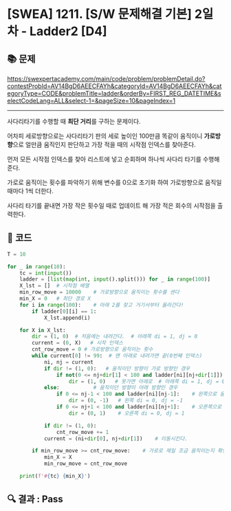 # [SWEA] 1211. [S/W 문제해결 기본] 2일차 - Ladder2 [D4]

## 📚 문제

https://swexpertacademy.com/main/code/problem/problemDetail.do?contestProbId=AV14BgD6AEECFAYh&categoryId=AV14BgD6AEECFAYh&categoryType=CODE&problemTitle=ladder&orderBy=FIRST_REG_DATETIME&selectCodeLang=ALL&select-1=&pageSize=10&pageIndex=1

---

사다리타기를 수행할 때 **최단 거리**를 구하는 문제이다.

어차피 세로방향으로는 사다리타기 판의 세로 높이인 100만큼 똑같이 움직이니 **가로방향**으로 얼만큼 움직인지 판단하고 가장 적을 때의 시작점 인덱스를 찾아준다.

먼저 모든 시작점 인덱스를 찾아 리스트에 넣고 순회하며 하나씩 사다리 타기를 수행해준다.

가로로 움직이는 횟수를 파악하기 위해 변수를 0으로 초기화 하여 가로방향으로 움직일 때마다 1씩 더한다.

사다리 타기를 끝내면 가장 작은 횟수일 때로 업데이트 해 가장 적은 회수의 시작점을 출력한다.

## 📒 코드

```python
T = 10

for _ in range(10):
    tc = int(input())
    ladder = [list(map(int, input().split())) for _ in range(100)]
    X_lst = []  # 시작점 배열
    min_row_move = 10000    # 가로방향으로 움직이는 횟수를 센다
    min_X = 0   # 최단 경로 X
    for i in range(100):    # 아래 2를 찾고 거기서부터 올라간다!
        if ladder[0][i] == 1:
            X_lst.append(i)

    for X in X_lst:
        dir = (1, 0)  # 처음에는 내려간다.  # 아래쪽 di = 1, dj = 0
        current = (0, X)   # 시작 인덱스
        cnt_row_move = 0 # 가로방향으로 움직이는 횟수
        while current[0] != 99:  # 맨 아래로 내려가면 끝(0번째 인덱스)
            ni, nj = current
            if dir != (1, 0):   # 움직이던 방향이 가로 방향인 경우
                if not(0 <= nj+dir[1] < 100 and ladder[ni][nj+dir[1]]): # 가던 방향으로 움직일 수 있는지 판단
                    dir = (1, 0)   # 못가면 아래로  # 아래쪽 di = 1, dj = 0
            else:           # 움직이던 방향이 아래 방향인 경우
                if 0 <= nj-1 < 100 and ladder[ni][nj-1]:    # 왼쪽으로 움직일 수 있는지 판단
                    dir = (0, -1)   # 왼쪽 di = 0, dj = -1
                if 0 <= nj+1 < 100 and ladder[ni][nj+1]:    # 오른쪽으로 움직일 수 있는지 판단
                    dir = (0, 1)    # 오른쪽 di = 0, dj = 1

            if dir != (1, 0):
                cnt_row_move += 1
            current = (ni+dir[0], nj+dir[1])    # 이동시킨다.

        if min_row_move >= cnt_row_move:    # 가로로 제일 조금 움직이는지 확인
            min_X = X
            min_row_move = cnt_row_move

    print(f'#{tc} {min_X}')
```

## 🔍 결과 : Pass